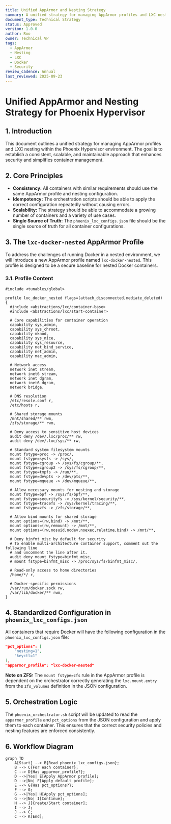 ```yaml
---
title: Unified AppArmor and Nesting Strategy
summary: A unified strategy for managing AppArmor profiles and LXC nesting in the Phoenix Hypervisor environment.
document_type: Technical Strategy
status: Approved
version: 1.0.0
author: Roo
owner: Technical VP
tags:
  - AppArmor
  - Nesting
  - LXC
  - Docker
  - Security
review_cadence: Annual
last_reviewed: 2025-09-23
---
```


# Unified AppArmor and Nesting Strategy for Phoenix Hypervisor

## 1. Introduction

This document outlines a unified strategy for managing AppArmor profiles and LXC nesting within the Phoenix Hypervisor environment. The goal is to establish a consistent, scalable, and maintainable approach that enhances security and simplifies container management.

## 2. Core Principles

*   **Consistency:** All containers with similar requirements should use the same AppArmor profile and nesting configuration.
*   **Idempotency:** The orchestration scripts should be able to apply the correct configuration repeatedly without causing errors.
*   **Scalability:** The strategy should be able to accommodate a growing number of containers and a variety of use cases.
*   **Single Source of Truth:** The `phoenix_lxc_configs.json` file should be the single source of truth for all container configurations.

## 3. The `lxc-docker-nested` AppArmor Profile

To address the challenges of running Docker in a nested environment, we will introduce a new AppArmor profile named `lxc-docker-nested`. This profile is designed to be a secure baseline for nested Docker containers.

### 3.1. Profile Content

```
#include <tunables/global>

profile lxc_docker_nested flags=(attach_disconnected,mediate_deleted) {
  #include <abstractions/lxc/container-base>
  #include <abstractions/lxc/start-container>

  # Core capabilities for container operation
  capability sys_admin,
  capability sys_chroot,
  capability mknod,
  capability sys_nice,
  capability sys_resource,
  capability net_bind_service,
  capability net_admin,
  capability mac_admin,

  # Network access
  network inet stream,
  network inet6 stream,
  network inet dgram,
  network inet6 dgram,
  network bridge,

  # DNS resolution
  /etc/resolv.conf r,
  /etc/hosts r,

  # Shared storage mounts
  /mnt/shared/** rwm,
  /zfs/storage/** rwm,

  # Deny access to sensitive host devices
  audit deny /dev/.lxc/proc/** rw,
  audit deny /dev/.lxc/sys/** rw,

  # Standard system filesystem mounts
  mount fstype=proc -> /proc/,
  mount fstype=sysfs -> /sys/,
  mount fstype=cgroup -> /sys/fs/cgroup/**,
  mount fstype=cgroup2 -> /sys/fs/cgroup/**,
  mount fstype=tmpfs -> /run/**,
  mount fstype=devpts -> /dev/pts/**,
  mount fstype=mqueue -> /dev/mqueue/**,

  # Allow necessary mounts for nesting and storage
  mount fstype=bpf -> /sys/fs/bpf/**,
  mount fstype=securityfs -> /sys/kernel/security/**,
  mount fstype=tracefs -> /sys/kernel/tracing/**,
  mount fstype=zfs -> /zfs/storage/**,

  # Allow bind mounts for shared storage
  mount options=(rw,bind) -> /mnt/**,
  mount options=(rw,remount) -> /mnt/**,
  mount options=(rw,nosuid,nodev,noexec,relatime,bind) -> /mnt/**,

  # Deny binfmt_misc by default for security
  # To enable multi-architecture container support, comment out the following line
  # and uncomment the line after it.
  audit deny mount fstype=binfmt_misc,
  # mount fstype=binfmt_misc -> /proc/sys/fs/binfmt_misc/,

  # Read-only access to home directories
  /home/*/ r,

  # Docker-specific permissions
  /var/run/docker.sock rw,
  /var/lib/docker/** rwm,
}
```

## 4. Standardized Configuration in `phoenix_lxc_configs.json`

All containers that require Docker will have the following configuration in the `phoenix_lxc_configs.json` file:

```json
"pct_options": [
    "nesting=1",
    "keyctl=1"
],
"apparmor_profile": "lxc-docker-nested"
```

**Note on ZFS:** The `mount fstype=zfs` rule in the AppArmor profile is dependent on the orchestrator correctly generating the `lxc.mount.entry` from the `zfs_volumes` definition in the JSON configuration.

## 5. Orchestration Logic

The `phoenix_orchestrator.sh` script will be updated to read the `apparmor_profile` and `pct_options` from the JSON configuration and apply them to each container. This ensures that the correct security policies and nesting features are enforced consistently.

## 6. Workflow Diagram

```mermaid
graph TD
    A[Start] --> B{Read phoenix_lxc_configs.json};
    B --> C{For each container};
    C --> D{Has apparmor_profile?};
    D -->|Yes| E[Apply AppArmor profile];
    D -->|No| F[Apply default profile];
    E --> G{Has pct_options?};
    F --> G;
    G -->|Yes| H[Apply pct_options];
    G -->|No| I[Continue];
    H --> J[Create/Start container];
    I --> J;
    J --> C;
    C --> K[End];